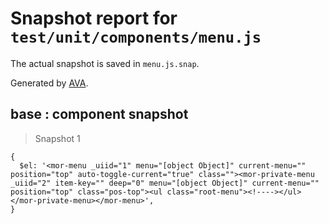# Snapshot report for `test/unit/components/menu.js`

The actual snapshot is saved in `menu.js.snap`.

Generated by [AVA](https://ava.li).

## base : component snapshot

> Snapshot 1

    {
      $el: '<mor-menu _uiid="1" menu="[object Object]" current-menu="" position="top" auto-toggle-current="true" class=""><mor-private-menu _uiid="2" item-key="" deep="0" menu="[object Object]" current-menu="" position="top" class="pos-top"><ul class="root-menu"><!----></ul></mor-private-menu></mor-menu>',
    }

